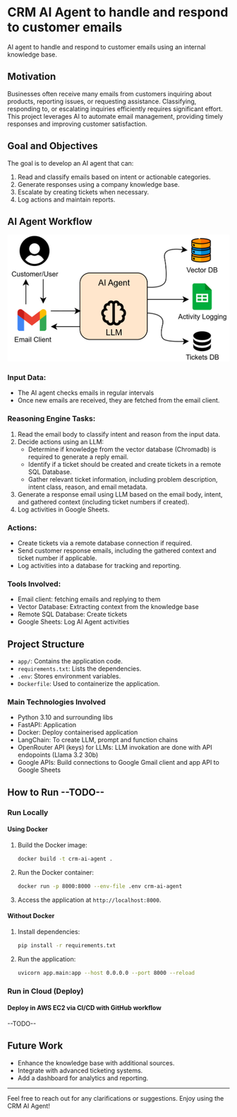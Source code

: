 # CRM AI Agent to handle and respond to customer emails

AI agent to handle and respond to customer emails using an internal knowledge base.

## Motivation
Businesses often receive many emails from customers inquiring about products, reporting issues, or requesting assistance. Classifying, responding to, or escalating inquiries efficiently requires significant effort. This project leverages AI to automate email management, providing timely responses and improving customer satisfaction.

## Goal and Objectives
The goal is to develop an AI agent that can:
1. Read and classify emails based on intent or actionable categories.
2. Generate responses using a company knowledge base.
3. Escalate by creating tickets when necessary.
4. Log actions and maintain reports.

## AI Agent Workflow

![AI_Agent_workflow](images/ai_agent_workflow.png)

### Input Data:
- The AI agent checks emails in regular intervals
- Once new emails are received, they are fetched from the email client.

### Reasoning Engine Tasks:
1. Read the email body to classify intent and reason from the input data.
2. Decide actions using an LLM:
    - Determine if knowledge from the vector database (Chromadb) is required to generate a reply email.
    - Identify if a ticket should be created and create tickets in a remote SQL Database.
    - Gather relevant ticket information, including problem description, intent class, reason, and email metadata.
3. Generate a response email using LLM based on the email body, intent, and gathered context (including ticket numbers if created).
4. Log activities in Google Sheets.

### Actions:
- Create tickets via a remote database connection if required.
- Send customer response emails, including the gathered context and ticket number if applicable.
- Log activities into a database for tracking and reporting.

### Tools Involved:
- Email client: fetching emails and replying to them
- Vector Database:  Extracting context from the knowledge base
- Remote SQL Database: Create tickets
- Google Sheets: Log AI Agent activities 

## Project Structure
- `app/`: Contains the application code.
- `requirements.txt`: Lists the dependencies.
- `.env`: Stores environment variables.
- `Dockerfile`: Used to containerize the application.

### Main Technologies Involved
- Python 3.10 and surrounding libs
- FastAPI: Application
- Docker: Deploy containerised application
- LangChain: To create LLM, prompt and function chains
- OpenRouter API (keys) for LLMs: LLM invokation are done with API endopoints (Llama 3.2 30b)
- Google APIs: Build connections to Google Gmail client and app API to Google Sheets 

## How to Run --TODO--

### Run Locally

#### Using Docker
1. Build the Docker image:
   ```bash
   docker build -t crm-ai-agent .
   ```
2. Run the Docker container:
   ```bash
   docker run -p 8000:8000 --env-file .env crm-ai-agent
   ```
3. Access the application at `http://localhost:8000`.

#### Without Docker
1. Install dependencies:
   ```bash
   pip install -r requirements.txt
   ```
2. Run the application:
   ```bash
   uvicorn app.main:app --host 0.0.0.0 --port 8000 --reload
   ```
### Run in Cloud (Deploy)

#### Deploy in AWS EC2 via CI/CD with GitHub workflow
--TODO--

## Future Work
- Enhance the knowledge base with additional sources.
- Integrate with advanced ticketing systems.
- Add a dashboard for analytics and reporting.

---

Feel free to reach out for any clarifications or suggestions. Enjoy using the CRM AI Agent!



